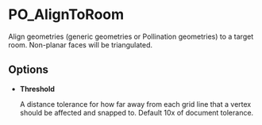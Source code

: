 # PO_AlignToRoom

Align geometries (generic geometries or Pollination geometries) to a target room.
Non-planar faces will be triangulated.

## Options

* **Threshold**

  A distance tolerance for how far away from each grid line that a vertex should be affected and snapped to. Default 10x of document tolerance.


